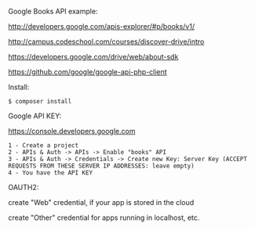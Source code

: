 Google Books API example:

http://developers.google.com/apis-explorer/#p/books/v1/

http://campus.codeschool.com/courses/discover-drive/intro

https://developers.google.com/drive/web/about-sdk

https://github.com/google/google-api-php-client

Install:

```
$ composer install
```

Google API KEY:

https://console.developers.google.com
```
1 - Create a project
2 - APIs & Auth -> APIs -> Enable "books" API
3 - APIs & Auth -> Credentials -> Create new Key: Server Key (ACCEPT REQUESTS FROM THESE SERVER IP ADDRESSES: leave empty)
4 - You have the API KEY
```
OAUTH2:

create "Web" credential, if your app is stored in the cloud

create "Other" credential for apps running in localhost, etc.
